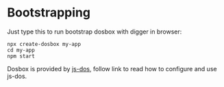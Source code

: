 Bootstrapping
=============

Just type this to run bootstrap dosbox with digger in browser:
```
npx create-dosbox my-app
cd my-app
npm start
```

Dosbox is provided by [js-dos](https://github.com/caiiiycuk/js-dos/tree/6.22), follow link to read how to configure and use js-dos.
